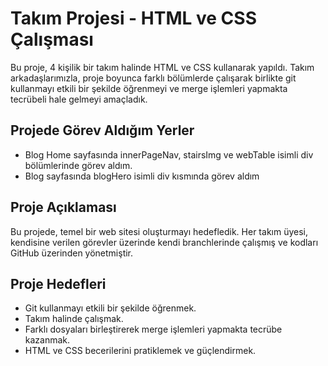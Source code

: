 # Takım Projesi - HTML ve CSS Çalışması

Bu proje, 4 kişilik bir takım halinde HTML ve CSS kullanarak yapıldı. Takım arkadaşlarımızla, proje boyunca farklı bölümlerde çalışarak birlikte git kullanmayı etkili bir şekilde öğrenmeyi ve merge işlemleri yapmakta tecrübeli hale gelmeyi amaçladık.

## Projede Görev Aldığım Yerler

- Blog Home sayfasında innerPageNav, stairsImg ve webTable isimli div bölümlerinde görev aldım.
- Blog sayfasında blogHero isimli div kısmında görev aldım


## Proje Açıklaması

Bu projede, temel bir web sitesi oluşturmayı hedefledik. Her takım üyesi, kendisine verilen görevler üzerinde kendi branchlerinde çalışmış ve kodları GitHub üzerinden yönetmiştir.

## Proje Hedefleri

- Git kullanmayı etkili bir şekilde öğrenmek.
- Takım halinde çalışmak.
- Farklı dosyaları birleştirerek merge işlemleri yapmakta tecrübe kazanmak.
- HTML ve CSS becerilerini pratiklemek ve güçlendirmek.

